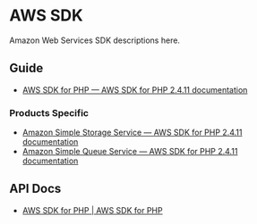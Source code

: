 # AWS SDK

Amazon Web Services SDK descriptions here.

## Guide

- [AWS SDK for PHP — AWS SDK for PHP 2.4.11 documentation](http://docs.aws.amazon.com/aws-sdk-php/guide/latest/index.html)

### Products Specific

- [Amazon Simple Storage Service — AWS SDK for PHP 2.4.11 documentation](http://docs.aws.amazon.com/aws-sdk-php/guide/latest/service-s3.html)
- [Amazon Simple Queue Service — AWS SDK for PHP 2.4.11 documentation](http://docs.aws.amazon.com/aws-sdk-php/guide/latest/service-sqs.html)

## API Docs

- [AWS SDK for PHP | AWS SDK for PHP](http://docs.aws.amazon.com/aws-sdk-php/latest/index.html)
